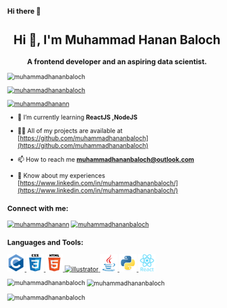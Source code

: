 ### Hi there 👋

<h1 align="center">Hi 👋, I'm Muhammad Hanan Baloch</h1>
<h3 align="center">A frontend developer and an aspiring data scientist.</h3>

<p align="left"> <img src="https://komarev.com/ghpvc/?username=muhammadhananbaloch&label=Profile%20views&color=0e75b6&style=flat" alt="muhammadhananbaloch" /> </p>

<p align="left"> <a href="https://github.com/ryo-ma/github-profile-trophy"><img src="https://github-profile-trophy.vercel.app/?username=muhammadhananbaloch" alt="muhammadhananbaloch" /></a> </p>

<p align="left"> <a href="https://twitter.com/muhammadhanann" target="blank"><img src="https://img.shields.io/twitter/follow/muhammadhanann?logo=twitter&style=for-the-badge" alt="muhammadhanann" /></a> </p>

- 🌱 I’m currently learning **ReactJS ,NodeJS**

- 👨‍💻 All of my projects are available at [https://github.com/muhammadhananbaloch](https://github.com/muhammadhananbaloch)

- 📫 How to reach me **muhammadhananbaloch@outlook.com**

- 📄 Know about my experiences [https://www.linkedin.com/in/muhammadhananbaloch/](https://www.linkedin.com/in/muhammadhananbaloch/)

<h3 align="left">Connect with me:</h3>
<p align="left">
<a href="https://twitter.com/muhammadhanann" target="blank"><img align="center" src="https://raw.githubusercontent.com/rahuldkjain/github-profile-readme-generator/master/src/images/icons/Social/twitter.svg" alt="muhammadhanann" height="30" width="40" /></a>
<a href="https://linkedin.com/in/muhammadhananbaloch" target="blank"><img align="center" src="https://raw.githubusercontent.com/rahuldkjain/github-profile-readme-generator/master/src/images/icons/Social/linked-in-alt.svg" alt="muhammadhananbaloch" height="30" width="40" /></a>
</p>

<h3 align="left">Languages and Tools:</h3>
<p align="left"> <a href="https://www.cprogramming.com/" target="_blank" rel="noreferrer"> <img src="https://raw.githubusercontent.com/devicons/devicon/master/icons/c/c-original.svg" alt="c" width="40" height="40"/> </a> <a href="https://www.w3schools.com/css/" target="_blank" rel="noreferrer"> <img src="https://raw.githubusercontent.com/devicons/devicon/master/icons/css3/css3-original-wordmark.svg" alt="css3" width="40" height="40"/> </a> <a href="https://www.w3.org/html/" target="_blank" rel="noreferrer"> <img src="https://raw.githubusercontent.com/devicons/devicon/master/icons/html5/html5-original-wordmark.svg" alt="html5" width="40" height="40"/> </a> <a href="https://www.adobe.com/in/products/illustrator.html" target="_blank" rel="noreferrer"> <img src="https://www.vectorlogo.zone/logos/adobe_illustrator/adobe_illustrator-icon.svg" alt="illustrator" width="40" height="40"/> </a> <a href="https://www.java.com" target="_blank" rel="noreferrer"> <img src="https://raw.githubusercontent.com/devicons/devicon/master/icons/java/java-original.svg" alt="java" width="40" height="40"/> </a> <a href="https://www.python.org" target="_blank" rel="noreferrer"> <img src="https://raw.githubusercontent.com/devicons/devicon/master/icons/python/python-original.svg" alt="python" width="40" height="40"/> </a> <a href="https://reactjs.org/" target="_blank" rel="noreferrer"> <img src="https://raw.githubusercontent.com/devicons/devicon/master/icons/react/react-original-wordmark.svg" alt="react" width="40" height="40"/> </a> </p>

<p><img align="left" src="https://github-readme-stats.vercel.app/api/top-langs?username=muhammadhananbaloch&show_icons=true&locale=en&layout=compact" alt="muhammadhananbaloch" /></p>

<p>&nbsp;<img align="center" src="https://github-readme-stats.vercel.app/api?username=muhammadhananbaloch&show_icons=true&locale=en" alt="muhammadhananbaloch" /></p>

<p><img align="center" src="https://github-readme-streak-stats.herokuapp.com/?user=muhammadhananbaloch&" alt="muhammadhananbaloch" /></p>
